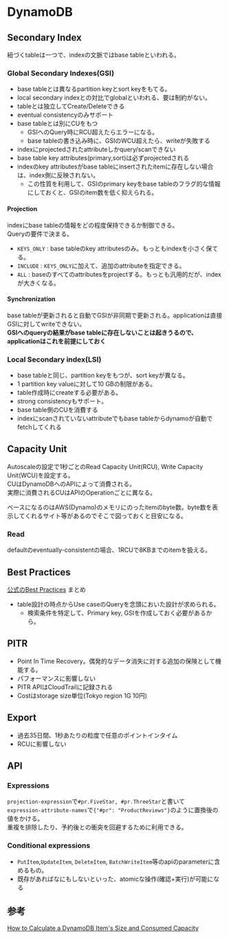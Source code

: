 # DynamoDB

## Secondary Index

紐づくtableは一つで、indexの文脈ではbase tableといわれる。

### Global Secondary Indexes(GSI)

* base tableとは異なるpartition keyとsort keyをもてる。
* local secondary indexとの対比でglobalといわれる、要は制約がない。
* tableとは独立してCreate/Deleteできる
* eventual consistencyのみサポート
* base tableとは別にCUをもつ
    * GSIへのQuery時にRCU超えたらエラーになる。
    * base tableの書き込み時に、GSIのWCU超えたら、writeが失敗する
* indexにprojectedされたattributeしかquery/scanできない
* base table key attributes(primary,sort)は必ずprojectedされる
* indexのkey attributesがbase tableにinsertされたitemに存在しない場合は、index側に反映されない。
    * この性質を利用して、GSIのprimary keyをbase tableのフラグ的な情報にしておくと、GSIのitem数を低く抑えられる。

#### Projection

indexにbase tableの情報をどの程度保持できるか制御できる。  
Queryの要件で決まる。

* `KEYS_ONLY` : base tableのkey attributesのみ。もっともindexを小さく保てる。
* `INCLUDE`   : `KEYS_ONLY`に加えて、追加のattributeを指定できる。
* `ALL`       : baseのすべてのattributesをprojectする。もっとも汎用的だが、indexが大きくなる。


#### Synchronization

base tableが更新されると自動でGSIが非同期で更新される。applicationは直接GSIに対してwriteできない。  
**GSIへのqueryの結果がbase tableに存在しないことは起きうるので、applicationはこれを前提にしておく**


### Local Secondary index(LSI)

* base tableと同じ、partition keyをもつが、sort keyが異なる。
* 1 partition key valueに対して10 GBの制限がある。
* table作成時にcreateする必要がある。
* strong consistencyもサポート。
* base table側のCUを消費する
* indexにscanされていないattributeでもbase tableからdynamoが自動でfetchしてくれる


## Capacity Unit

Autoscaleの設定で1秒ごとのRead Capacity Unit(RCU), Write Capacity Unit(WCU)を設定する。  
CUはDynamoDBへのAPIによって消費される。  
実際に消費されるCUはAPIのOperationごとに異なる。

ベースになるのはAWS(Dynamo)のメモリにのったitemのbyte数。byte数を表示してくれるサイト等があるのでそこで図っておくと目安になる。

### Read

defaultのeventually-consistentの場合、1RCUで8KBまでのitemを扱える。

## Best Practices

[公式のBest Practices](https://docs.aws.amazon.com/amazondynamodb/latest/developerguide/best-practices.html) まとめ

* table設計の時点からUse caseのQueryを念頭においた設計が求められる。
    * 検索条件を特定して、Primary key, GSIを作成しておく必要があるから。

## PITR

* Point In Time Recovery。偶発的なデータ消失に対する追加の保険として機能する。
* パフォーマンスに影響しない
* PITR APIはCloudTrailに記録される
* Costはstorage size単位(Tokyo region 1G 10円)

## Export

* 過去35日間、1秒あたりの粒度で任意のポイントインタイム
* RCUに影響しない


## API

### Expressions

`projection-expression`で`#pr.FiveStar, #pr.ThreeStar`と書いて  
`expression-attribute-names`で`{"#pr": "ProductReviews"}`のように置換後の値をかける。  
重複を排除したり、予約後との衝突を回避するために利用できる。

### Conditional expressions

* `PutItem`,`UpdateItem`, `DeleteItem`, `BatchWriteItem`等のapiのparameterに含めるもの。
* 既存があればなにもしないといった、atomicな操作(確認+実行)が可能になる



## 参考

[How to Calculate a DynamoDB Item's Size and Consumed Capacity](https://zaccharles.medium.com/calculating-a-dynamodb-items-size-and-consumed-capacity-d1728942eb7c)
